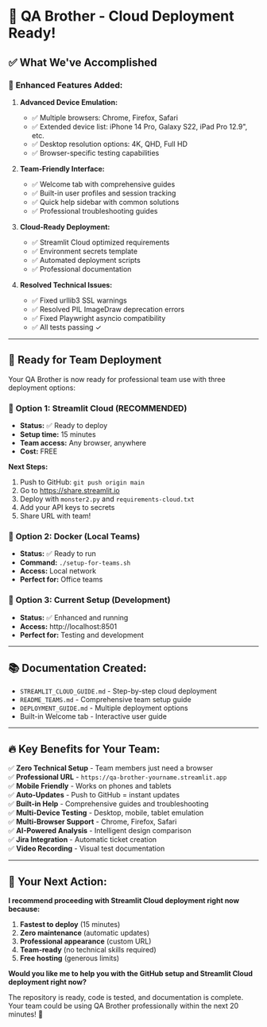 # 🎉 QA Brother - Cloud Deployment Ready!

## ✅ What We've Accomplished

### 🚀 **Enhanced Features Added:**

1. **Advanced Device Emulation:**
   - ✅ Multiple browsers: Chrome, Firefox, Safari
   - ✅ Extended device list: iPhone 14 Pro, Galaxy S22, iPad Pro 12.9", etc.
   - ✅ Desktop resolution options: 4K, QHD, Full HD
   - ✅ Browser-specific testing capabilities

2. **Team-Friendly Interface:**
   - ✅ Welcome tab with comprehensive guides
   - ✅ Built-in user profiles and session tracking
   - ✅ Quick help sidebar with common solutions
   - ✅ Professional troubleshooting guides

3. **Cloud-Ready Deployment:**
   - ✅ Streamlit Cloud optimized requirements
   - ✅ Environment secrets template
   - ✅ Automated deployment scripts
   - ✅ Professional documentation

4. **Resolved Technical Issues:**
   - ✅ Fixed urllib3 SSL warnings
   - ✅ Resolved PIL ImageDraw deprecation errors
   - ✅ Fixed Playwright asyncio compatibility
   - ✅ All tests passing ✓

---

## 🎯 **Ready for Team Deployment**

Your QA Brother is now ready for professional team use with three deployment options:

### 🥇 **Option 1: Streamlit Cloud (RECOMMENDED)**
- **Status:** ✅ Ready to deploy
- **Setup time:** 15 minutes
- **Team access:** Any browser, anywhere
- **Cost:** FREE

**Next Steps:**
1. Push to GitHub: `git push origin main`
2. Go to https://share.streamlit.io
3. Deploy with `monster2.py` and `requirements-cloud.txt`
4. Add your API keys to secrets
5. Share URL with team!

### 🥈 **Option 2: Docker (Local Teams)**
- **Status:** ✅ Ready to run
- **Command:** `./setup-for-teams.sh`
- **Access:** Local network
- **Perfect for:** Office teams

### 🥉 **Option 3: Current Setup (Development)**
- **Status:** ✅ Enhanced and running
- **Access:** http://localhost:8501
- **Perfect for:** Testing and development

---

## 📚 **Documentation Created:**

- `STREAMLIT_CLOUD_GUIDE.md` - Step-by-step cloud deployment
- `README_TEAMS.md` - Comprehensive team setup guide  
- `DEPLOYMENT_GUIDE.md` - Multiple deployment options
- Built-in Welcome tab - Interactive user guide

---

## 🔥 **Key Benefits for Your Team:**

✅ **Zero Technical Setup** - Team members just need a browser  
✅ **Professional URL** - `https://qa-brother-yourname.streamlit.app`  
✅ **Mobile Friendly** - Works on phones and tablets  
✅ **Auto-Updates** - Push to GitHub = instant updates  
✅ **Built-in Help** - Comprehensive guides and troubleshooting  
✅ **Multi-Device Testing** - Desktop, mobile, tablet emulation  
✅ **Multi-Browser Support** - Chrome, Firefox, Safari  
✅ **AI-Powered Analysis** - Intelligent design comparison  
✅ **Jira Integration** - Automatic ticket creation  
✅ **Video Recording** - Visual test documentation  

---

## 🚀 **Your Next Action:**

**I recommend proceeding with Streamlit Cloud deployment right now because:**

1. **Fastest to deploy** (15 minutes)
2. **Zero maintenance** (automatic updates)
3. **Professional appearance** (custom URL)
4. **Team-ready** (no technical skills required)
5. **Free hosting** (generous limits)

**Would you like me to help you with the GitHub setup and Streamlit Cloud deployment right now?**

The repository is ready, code is tested, and documentation is complete. Your team could be using QA Brother professionally within the next 20 minutes! 🎯
